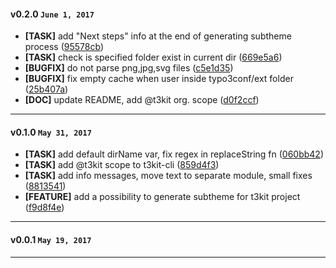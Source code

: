 
#### v0.2.0 `June 1, 2017`
- **[TASK]** add "Next steps" info at the end of generating subtheme process ([95578cb](https://github.com/t3kit/t3kit-cli/commit/95578cb))
- **[TASK]** check is specified folder exist in current dir ([669e5a6](https://github.com/t3kit/t3kit-cli/commit/669e5a6))
- **[BUGFIX]** do not parse png,jpg,svg files ([c5e1d35](https://github.com/t3kit/t3kit-cli/commit/c5e1d35))
- **[BUGFIX]** fix empty cache when user inside typo3conf/ext folder ([25b407a](https://github.com/t3kit/t3kit-cli/commit/25b407a))
- **[DOC]** update README, add @t3kit org. scope ([d0f2ccf](https://github.com/t3kit/t3kit-cli/commit/d0f2ccf))

***

#### v0.1.0 `May 31, 2017`
- **[TASK]** add default dirName var, fix regex in replaceString fn ([060bb42](https://github.com/t3kit/t3kit-cli/commit/060bb42))
- **[TASK]** add @t3kit scope to t3kit-cli ([859d4f3](https://github.com/t3kit/t3kit-cli/commit/859d4f3))
- **[TASK]** add info messages, move text to separate module, small fixes ([8813541](https://github.com/t3kit/t3kit-cli/commit/8813541))
- **[FEATURE]** add a possibility to generate subtheme for t3kit project ([f9d8f4e](https://github.com/t3kit/t3kit-cli/commit/f9d8f4e))

***

#### v0.0.1 `May 19, 2017`

***

